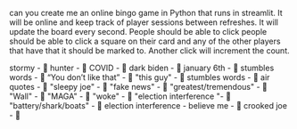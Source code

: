 can you create me an online bingo game in Python that runs in streamlit.  It will be online and keep track of player sessions between refreshes.  It will update the board every second.  People should be able to click
people should be able to click a square on their card and any of the other players that have that it should be marked to.  Another click will increment the count.

stormy - 💉
hunter - 💉
COVID - 🍺
dark biden - 🍺
january 6th - 🍺
stumbles words - 🍻
“You don’t like that” - 🍻
"this guy" - 🍻
stumbles words - 🍻
air quotes - 🍻
"sleepy joe" - 🍻
"fake news" - 🍻
"greatest/tremendous" - 🍻
"Wall" - 🍻
"MAGA" - 🍻
"woke" - 🍻
"election interference "- 🍻
"battery/shark/boats" - 🍻
election interference - 
believe me - 🍻
crooked joe - 🍻
